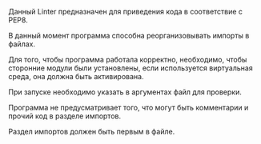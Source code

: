 Данный Linter предназначен для приведения кода в соответствие с PEP8.

В данный момент программа способна реорганизовывать импорты в файлах.

Для того, чтобы программа работала корректно, необходимо, чтобы сторонние модули 
были установлены, если используется виртуальная среда, она должна быть активирована.

При запуске необходимо указать в аргументах файл для проверки.

Программа не предусматривает того, что могут быть комментарии и прочий код в разделе импортов.

Раздел импортов должен быть первым в файле.